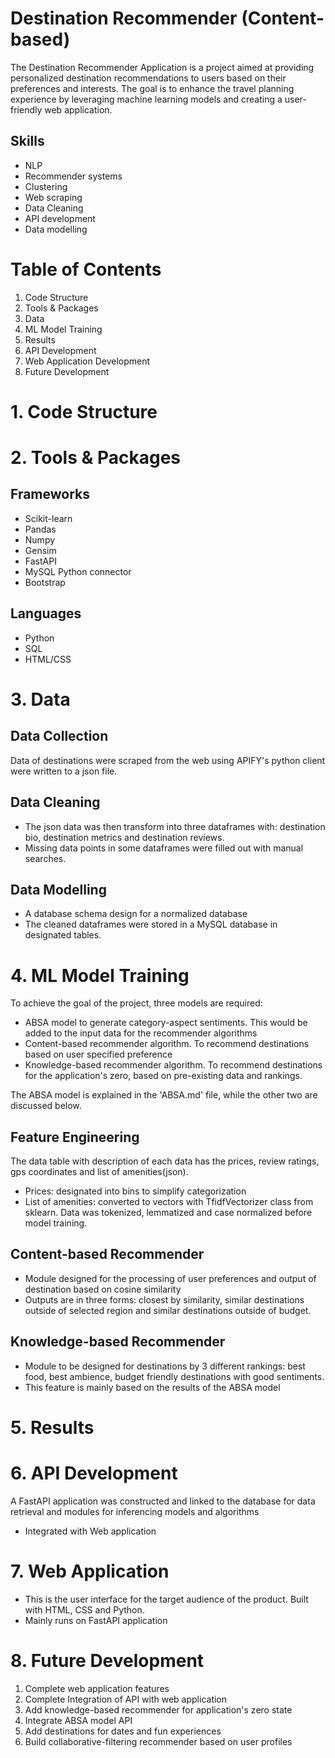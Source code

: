 # Destination Recommender (Content-based)

The Destination Recommender Application is a project aimed at providing personalized destination recommendations to users based on their preferences and interests. The goal is to enhance the travel planning experience by leveraging machine learning models and creating a user-friendly web application.

## Skills

- NLP
- Recommender systems
- Clustering
- Web scraping
- Data Cleaning
- API development
- Data modelling

# Table of Contents

1. Code Structure
2. Tools & Packages
3. Data
4. ML Model Training
5. Results
6. API Development
7. Web Application Development
8. Future Development

# 1. Code Structure

# 2. Tools & Packages

## Frameworks

- Scikit-learn
- Pandas
- Numpy
- Gensim
- FastAPI
- MySQL Python connector
- Bootstrap

## Languages

- Python
- SQL
- HTML/CSS

# 3. Data

## Data Collection

Data of destinations were scraped from the web using APIFY's python client were written to a json file.

## Data Cleaning

- The json data was then transform into three dataframes with: destination bio, destination metrics and destination reviews.
- Missing data points in some dataframes were filled out with manual searches.

## Data Modelling

- A database schema design for a normalized database
- The cleaned dataframes were stored in a MySQL database in designated tables.

# 4. ML Model Training

To achieve the goal of the project, three models are required:

- ABSA model to generate category-aspect sentiments. This would be added to the input data for the recommender algorithms
- Content-based recommender algorithm. To recommend destinations based on user specified preference
- Knowledge-based recommender algorithm. To recommend destinations for the application's zero, based on pre-existing data and rankings.

The ABSA model is explained in the 'ABSA.md' file, while the other two are discussed below.

## Feature Engineering

The data table with description of each data has the prices, review ratings, gps coordinates and list of amenities(json).

- Prices: designated into bins to simplify categorization
- List of amenities: converted to vectors with TfidfVectorizer class from sklearn. Data was tokenized, lemmatized and case normalized before model training.

## Content-based Recommender

- Module designed for the processing of user preferences and output of destination based on cosine similarity
- Outputs are in three forms: closest by similarity, similar destinations outside of selected region and similar destinations outside of budget.

## Knowledge-based Recommender

- Module to be designed for destinations by 3 different rankings: best food, best ambience, budget friendly destinations with good sentiments.
- This feature is mainly based on the results of the ABSA model

# 5. Results

# 6. API Development

A FastAPI application was constructed and linked to the database for data retrieval and modules for inferencing models and algorithms

- Integrated with Web application

# 7. Web Application

- This is the user interface for the target audience of the product. Built with HTML, CSS and Python.
- Mainly runs on FastAPI application

# 8. Future Development

1. Complete web application features
2. Complete Integration of API with web application
3. Add knowledge-based recommender for application's zero state
4. Integrate ABSA model API
5. Add destinations for dates and fun experiences
6. Build collaborative-filtering recommender based on user profiles
